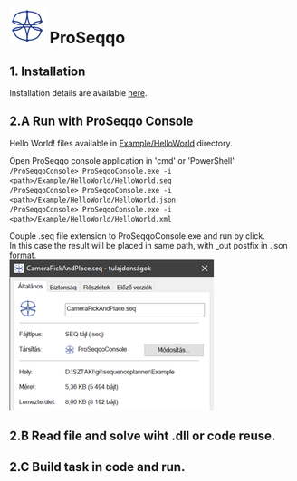 # ![ProSeqqo Logo](../../Documentation/Images/ProSeqqoLogo.png) ProSeqqo 

## 1. Installation
Installation details are available [here](../../Documentation/Install.md).

## 2.A Run with ProSeqqo Console
Hello World! files available in [Example/HelloWorld](../Example/HelloWorld) directory.

Open ProSeqqo console application in 'cmd' or 'PowerShell'  
`/ProSeqqoConsole> ProSeqqoConsole.exe -i <path>/Example/HelloWorld/HelloWorld.seq`  
`/ProSeqqoConsole> ProSeqqoConsole.exe -i <path>/Example/HelloWorld/HelloWorld.json`  
`/ProSeqqoConsole> ProSeqqoConsole.exe -i <path>/Example/HelloWorld/HelloWorld.xml`  

Couple .seq file extension to ProSeqqoConsole.exe and run by click.  
In this case the result will be placed in same path, with _out postfix in .json format.  
![Extend file format .seq](../../Documentation/Images/FileExtension.PNG)

## 2.B Read file and solve wiht .dll or code reuse.


## 2.C Build task in code and run.

